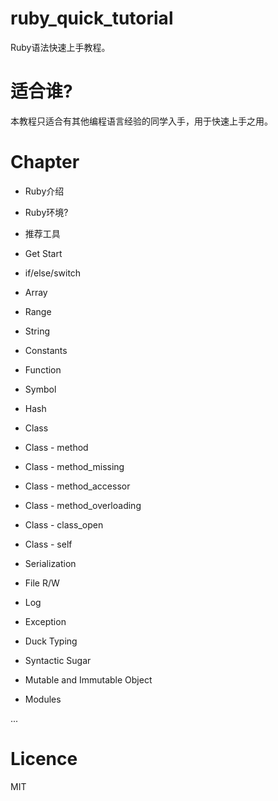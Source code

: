 # ruby_quick_tutorial

Ruby语法快速上手教程。

# 适合谁?

本教程只适合有其他编程语言经验的同学入手，用于快速上手之用。

# Chapter

- Ruby介绍

- Ruby环境?

- 推荐工具

- Get Start
 
- if/else/switch

- Array

- Range

- String

- Constants

- Function

- Symbol

- Hash

- Class

- Class - method

- Class - method_missing

- Class - method_accessor

- Class - method_overloading

- Class - class_open

- Class - self

- Serialization

- File R/W

- Log

- Exception

- Duck Typing

- Syntactic Sugar 


- Mutable and Immutable Object

- Modules

...


# Licence

MIT





